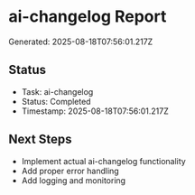 # ai-changelog Report

Generated: 2025-08-18T07:56:01.217Z

## Status
- Task: ai-changelog
- Status: Completed
- Timestamp: 2025-08-18T07:56:01.217Z

## Next Steps
- Implement actual ai-changelog functionality
- Add proper error handling
- Add logging and monitoring
